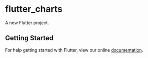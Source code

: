# flutter_charts

A new Flutter project.

## Getting Started

For help getting started with Flutter, view our online
[documentation](https://flutter.io/).

